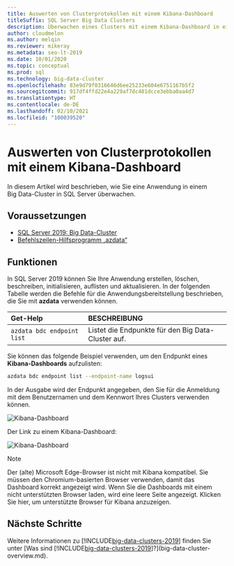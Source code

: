 ```yaml
---
title: Auswerten von Clusterprotokollen mit einem Kibana-Dashboard
titleSuffix: SQL Server Big Data Clusters
description: Überwachen eines Clusters mit einem Kibana-Dashboard in einem SQL Server 2019-Big Data-Cluster.
author: cloudmelon
ms.author: melqin
ms.reviewer: mikeray
ms.metadata: seo-lt-2019
ms.date: 10/01/2020
ms.topic: conceptual
ms.prod: sql
ms.technology: big-data-cluster
ms.openlocfilehash: 83e9d79f0316646d6ee25233e604e6751167b5f2
ms.sourcegitcommit: 917df4ffd22e4a229af7dc481dcce3ebba0aa4d7
ms.translationtype: HT
ms.contentlocale: de-DE
ms.lasthandoff: 02/10/2021
ms.locfileid: "100039520"
---
```

# <a name="check-out-cluster-logs--with-kibana-dashboard"></a>Auswerten von Clusterprotokollen mit einem Kibana-Dashboard

In diesem Artikel wird beschrieben, wie Sie eine Anwendung in einem Big Data-Cluster in SQL Server überwachen.

## <a name="prerequisites"></a>Voraussetzungen

- [SQL Server 2019: Big Data-Cluster](deployment-guidance.md)
- [Befehlszeilen-Hilfsprogramm „azdata“](../azdata/install/deploy-install-azdata.md)

## <a name="capabilities"></a>Funktionen

In SQL Server 2019 können Sie Ihre Anwendung erstellen, löschen, beschreiben, initialisieren, auflisten und aktualisieren. In der folgenden Tabelle werden die Befehle für die Anwendungsbereitstellung beschrieben, die Sie mit **azdata** verwenden können.

|Get-Help |BESCHREIBUNG |
|:---|:---|
|`azdata bdc endpoint list` | Listet die Endpunkte für den Big Data-Cluster auf. |


Sie können das folgende Beispiel verwenden, um den Endpunkt eines **Kibana-Dashboards** aufzulisten:

```bash
azdata bdc endpoint list --endpoint-name logsui 
```

In der Ausgabe wird der Endpunkt angegeben, den Sie für die Anmeldung mit dem Benutzernamen und dem Kennwort Ihres Clusters verwenden können. 

![Kibana-Dashboard](media/big-data-cluster-monitor-cluster/kibana-dashboard-endpoint.png)


Der Link zu einem Kibana-Dashboard:

![Kibana-Dashboard](./media/view-cluster-status/kibana-dashboard.png)

> [!NOTE]
> Der (alte) Microsoft Edge-Browser ist nicht mit Kibana kompatibel. Sie müssen den Chromium-basierten Browser verwenden, damit das Dashboard korrekt angezeigt wird. Wenn Sie die Dashboards mit einem nicht unterstützten Browser laden, wird eine leere Seite angezeigt. Klicken Sie hier, um unterstützte Browser für Kibana anzuzeigen.

## <a name="next-steps"></a>Nächste Schritte

Weitere Informationen zu [!INCLUDE[big-data-clusters-2019](../includes/ssbigdataclusters-ss-nover.md)] finden Sie unter [Was sind [!INCLUDE[big-data-clusters-2019](../includes/ssbigdataclusters-ver15.md)]?](big-data-cluster-overview.md).